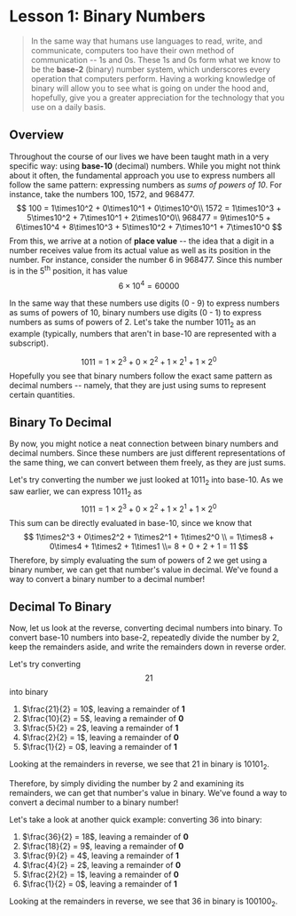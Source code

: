 # Lesson 1: Binary Numbers

> In the same way that humans use languages to read, write, and communicate, computers too have their own method of communication -- 1s and 0s. These 1s and 0s form what we know to be the **base-2** (binary) number system, 
> which underscores every operation that computers perform. Having a working knowledge of binary will allow you to see what is going on under the hood and, hopefully, give you a greater appreciation for the technology that you use on a daily basis.

## Overview

Throughout the course of our lives we have been taught math in a very specific way: using **base-10** (decimal) numbers. While you might not think about it often, the fundamental approach you use to express numbers all follow the same pattern: expressing numbers as *sums of powers of 10*. For instance, take the numbers 100, 1572, and 968477.
$$
100 = 1\times10^2 + 0\times10^1 + 0\times10^0\\ 
1572 = 1\times10^3 + 5\times10^2 + 7\times10^1 + 2\times10^0\\
968477 = 9\times10^5 + 6\times10^4 + 8\times10^3 + 5\times10^2 + 7\times10^1 + 7\times10^0
$$
From this, we arrive at a notion of **place value** -- the idea that a digit in a number receives value from its actual value as well as its position in the number. For instance, consider the number 6 in 968477. Since this number is in the 5<sup>th</sup> position, it has value $$6 \times 10^4=60000$$

In the same way that these numbers use digits (0 - 9) to express numbers as sums of powers of 10, binary numbers use digits (0 - 1) to express numbers as sums of powers of 2. Let's take the number 1011<sub>2</sub> as an example (typically, numbers that aren't in base-10 are represented with a subscript).

$$
1011 = 1 \times2^3 + 0\times2^2 + 1\times2^1 + 1\times2^0
$$
Hopefully you see that binary numbers follow the exact same pattern as decimal numbers -- namely, that they are just using sums to represent certain quantities.

## Binary To Decimal

By now, you might notice a neat connection between binary numbers and decimal numbers. Since these numbers are just different representations of the same thing, we can convert between them freely, as they are just sums.

Let's try converting the number we just looked at 1011<sub>2</sub> into base-10. As we saw earlier, we can express 1011<sub>2</sub> as 
$$
1011 = 1 \times2^3 + 0\times2^2 + 1\times2^1 + 1\times2^0
$$
This sum can be directly evaluated in base-10, since we know that 
$$
1\times2^3 + 0\times2^2 + 1\times2^1 + 1\times2^0 \\
= 1\times8 + 0\times4 + 1\times2 + 1\times1 \\= 8 + 0 + 2 + 1 = 11
$$
Therefore, by simply evaluating the sum of powers of 2 we get using a binary number, we can get that number's value in decimal. We've found a way to convert a binary number to a decimal number!

## Decimal To Binary

Now, let us look at the reverse, converting decimal numbers into binary. To convert base-10 numbers into base-2, repeatedly divide the number by 2, keep the remainders aside, and write the remainders down in reverse order.

Let's try converting $$21$$ into binary
1. $\frac{21}{2} = 10$, leaving a remainder of **1**
2. $\frac{10}{2} = 5$, leaving a remainder of  **0**
3. $\frac{5}{2} = 2$, leaving a remainder of **1**
4. $\frac{2}{2} = 1$, leaving a remainder of **0**
5. $\frac{1}{2} = 0$, leaving a remainder of **1**


Looking at the remainders in reverse, we see that $21$ in binary is $10101_2$. 

Therefore, by simply dividing the number by 2 and examining its remainders, we can get that number's value in binary. We've found a way to convert a decimal number to a binary number!

Let's take a look at another quick example: converting $36$ into binary:

1. $\frac{36}{2} = 18$, leaving a remainder of **0**
2. $\frac{18}{2} = 9$, leaving a remainder of  **0**
3. $\frac{9}{2} = 4$, leaving a remainder of **1**
4. $\frac{4}{2} = 2$, leaving a remainder of **0**
5. $\frac{2}{2} = 1$, leaving a remainder of **0**
6. $\frac{1}{2} = 0$, leaving a remainder of **1**


Looking at the remainders in reverse, we see that $36$ in binary is $100100_2$. 